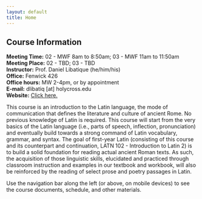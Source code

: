 ```yaml
---
layout: default
title: Home
---
```


## Course Information
**Meeting Time:** 02 - MWF 8am to 8:50am; 03 - MWF 11am to 11:50am  
**Meeting Place:**  02 - TBD; 03 - TBD  
**Instructor:** Prof. Daniel Libatique (he/him/his)  
**Office:** Fenwick 426  
**Office hours:** MW 2-4pm, or by appointment  
**E-mail:** dlibatiq [at] holycross.edu  
**Website:** [Click here.](https://dlibatique.github.io)

This course is an introduction to the Latin language, the mode of communication that defines the literature and culture of ancient Rome. No previous knowledge of Latin is required. This course will start from the very basics of the Latin language (i.e., parts of speech, inflection, pronunciation) and eventually build towards a strong command of Latin vocabulary, grammar, and syntax. The goal of first-year Latin (consisting of this course and its counterpart and continuation, LATN 102 - Introduction to Latin 2) is to build a solid foundation for reading actual ancient Roman texts. As such, the acquisition of those linguistic skills, elucidated and practiced through classroom instruction and examples in our textbook and workbook, will also be reinforced by the reading of select prose and poetry passages in Latin.

Use the navigation bar along the left (or above, on mobile devices) to see the course documents, schedule, and other materials.
